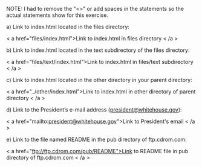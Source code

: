 NOTE: I had to remove the "<>" or add spaces in the statements so the actual statements show for this exercise.

a) Link to index.html located in the files directory:

< a href="files/index.html">Link to index.html in files directory < /a > 

b) Link to index.html located in the text subdirectory of the files directory:

< a href="files/text/index.html">Link to index.html in files/text subdirectory < /a >

c) Link to index.html located in the other directory in your parent directory:

< a href="../other/index.html">Link to index.html in other directory of parent directory < /a >

d) Link to the President’s e-mail address (president@whitehouse.gov):

< a href="mailto:president@whitehouse.gov">Link to President's email < /a >

e) Link to the file named README in the pub directory of ftp.cdrom.com:

< a href="ftp://ftp.cdrom.com/pub/README">Link to README file in pub directory of ftp.cdrom.com < /a >



